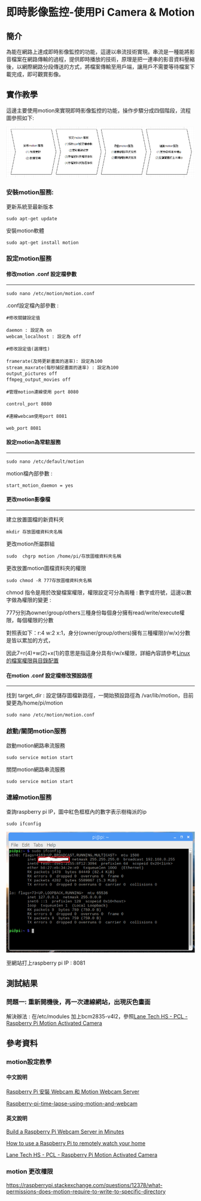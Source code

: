 
# 即時影像監控-使用Pi Camera & Motion

## 簡介

為能在網路上達成即時影像監控的功能，這邊以串流技術實現。串流是一種能將影音檔案在網路傳輸的過程，提供即時播放的技術，原理是把一連串的影音資料壓縮後，以網際網路分段傳送的方式，將檔案傳輸至用戶端，讓用戶不需要等待檔案下載完成，即可觀賞影像。

## 實作教學

這邊主要使用motion來實現即時影像監控的功能，操作步驟分成四個階段，流程圖參照如下:

![image](https://github.com/MrLiuLiuLiu/RaspberryPi/blob/master/motion%E6%93%8D%E4%BD%9C%E6%B5%81%E7%A8%8B%E5%9C%96.png)

### 安裝motion服務:

更新系統至最新版本
```
sudo apt-get update
```

安裝motion軟體
```
sudo apt-get install motion
```

### 設定motion服務

#### 修改motion .conf 設定檔參數
-----------------------------------------------------------------------------------------------------------
```
sudo nano /etc/motion/motion.conf
```
.conf設定檔內部參數 : 
```
#修改關鍵設定值

daemon : 設定為 on
webcam_localhost : 設定為 off

#修改設定值(選擇性)

framerate(及時更新畫面的速率): 設定為100
stream_maxrate(每秒捕捉畫面的速率) : 設定為100
output_pictures off
ffmpeg_output_movies off

#管理motion連線使用 port 8080

control_port 8080

#連線webcam使用port 8081

web_port 8081
```

#### 設定motion為常駐服務 
-----------------------------------------------------------------------------------------------------------

```
sudo nano /etc/default/motion
```
motion檔內部參數 : 
```
start_motion_daemon = yes
```

#### 更改motion影像檔
-----------------------------------------------------------------------------------------------------------

建立放置圖檔的新資料夾
```
mkdir 存放圖檔資料夾名稱
```
更改motion所屬群組
```
sudo  chgrp motion /home/pi/存放圖檔資料夾名稱
```
更改放置motion圖檔資料夾的權限
```
sudo chmod -R 777存放圖檔資料夾名稱
```
chmod 指令是用於改變檔案權限，權限設定可分為兩種 : 數字或符號，這邊以數字做為權限的變更 : 

777分別為owner/group/others三種身份每個身分擁有read/write/execute權限，每個權限的分數

對照表如下：r:4 w:2 x:1，身分(owner/group/others)擁有三種權限(r/w/x)分數是皆以累加的方式，

因此7=r(4)+w(2)+x(1)的意思是指這身分具有r/w/x權限，詳細內容請參考[Linux 的檔案權限與目錄配置](http://linux.vbird.org/linux_basic/0210filepermission.php )

#### 在motion .conf 設定檔修改預設路徑
-----------------------------------------------------------------------------------------------------------
找到 target_dir : 設定儲存圖檔新路徑，一開始預設路徑為 /var/lib/motion，目前變更為/home/pi/motion
```
sudo nano /etc/motion/motion.conf
```

### 啟動/關閉motion服務

啟動motion網路串流服務
```
sudo service motion start
```
關閉motion網路串流服務
```  
sudo service motion start
```
### 連線motion服務

查詢raspberry pi IP，圖中紅色框框內的數字表示樹梅派的ip 
```
sudo ifconfig
```

![image](https://github.com/MrLiuLiuLiu/RaspberryPi/blob/master/Raspberry%20ip%20%E6%9F%A5%E8%A9%A2.png)

至網站打上raspberry pi IP : 8081 


## 測試結果

### 問題一: 重新開機後，再一次連線網站，出現灰色畫面

解決辦法 : 在/etc/modules 加上bcm2835-v4l2，參照[Lane Tech HS - PCL - Raspberry Pi Motion Activated Camera](https://www.hackster.io/daniel-jablonski/lane-tech-hs-pcl-raspberry-pi-motion-activated-camera-6de824)

## 參考資料

### motion設定教學

#### 中文說明

[Raspberry Pi 安裝 Webcam 和 Motion Webcam Server](http://tekibrain.blogspot.tw/2013/05/raspberry-pi-webcam-motion-webcam-server.html)

[Raspberry-pi-time-lapse-using-motion-and-webcam](https://blog.gtwang.org/iot/raspberry-pi/raspberry-pi-time-lapse-using-motion-and-webcam/)

#### 英文說明

[Build a Raspberry Pi Webcam Server in Minutes](https://pimylifeup.com/raspberry-pi-webcam-server/)

[How to use a Raspberry Pi to remotely watch your home](http://www.techradar.com/how-to/computing/use-a-raspberry-pi-to-remotely-watch-your-home-1314466)

[Lane Tech HS - PCL - Raspberry Pi Motion Activated Camera](https://www.hackster.io/daniel-jablonski/lane-tech-hs-pcl-raspberry-pi-motion-activated-camera-6de824)

### motion 更改權限
https://raspberrypi.stackexchange.com/questions/12378/what-permissions-does-motion-require-to-write-to-specific-directory 
             

